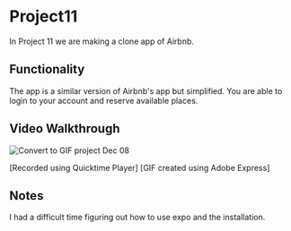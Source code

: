 # Project11

In Project 11 we are making a clone app of Airbnb.

## Functionality

The app is a similar version of Airbnb's app but simplified. You are able to login to your account and reserve available places.

## Video Walkthrough

![Convert to GIF project Dec 08](https://github.com/JosephTham/Project11/assets/89259891/544bd633-fd8b-4eed-8e84-7a596bef1b65)

[Recorded using Quicktime Player]
[GIF created using Adobe Express]

## Notes

I had a difficult time figuring out how to use expo and the installation.
